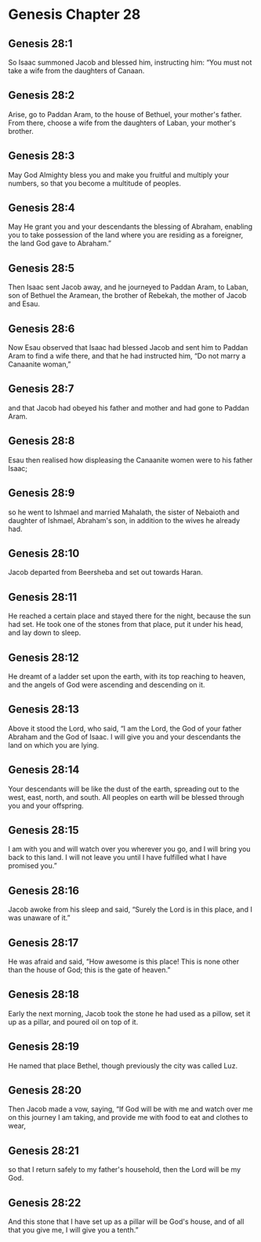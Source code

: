 # Genesis Chapter 28

## Genesis 28:1
So Isaac summoned Jacob and blessed him, instructing him: “You must not take a wife from the daughters of Canaan.

## Genesis 28:2
Arise, go to Paddan Aram, to the house of Bethuel, your mother's father. From there, choose a wife from the daughters of Laban, your mother's brother.

## Genesis 28:3
May God Almighty bless you and make you fruitful and multiply your numbers, so that you become a multitude of peoples.

## Genesis 28:4
May He grant you and your descendants the blessing of Abraham, enabling you to take possession of the land where you are residing as a foreigner, the land God gave to Abraham.”

## Genesis 28:5
Then Isaac sent Jacob away, and he journeyed to Paddan Aram, to Laban, son of Bethuel the Aramean, the brother of Rebekah, the mother of Jacob and Esau.

## Genesis 28:6
Now Esau observed that Isaac had blessed Jacob and sent him to Paddan Aram to find a wife there, and that he had instructed him, “Do not marry a Canaanite woman,”

## Genesis 28:7
and that Jacob had obeyed his father and mother and had gone to Paddan Aram.

## Genesis 28:8
Esau then realised how displeasing the Canaanite women were to his father Isaac;

## Genesis 28:9
so he went to Ishmael and married Mahalath, the sister of Nebaioth and daughter of Ishmael, Abraham's son, in addition to the wives he already had.

## Genesis 28:10
Jacob departed from Beersheba and set out towards Haran.

## Genesis 28:11
He reached a certain place and stayed there for the night, because the sun had set. He took one of the stones from that place, put it under his head, and lay down to sleep.

## Genesis 28:12
He dreamt of a ladder set upon the earth, with its top reaching to heaven, and the angels of God were ascending and descending on it.

## Genesis 28:13
Above it stood the Lord, who said, “I am the Lord, the God of your father Abraham and the God of Isaac. I will give you and your descendants the land on which you are lying.

## Genesis 28:14
Your descendants will be like the dust of the earth, spreading out to the west, east, north, and south. All peoples on earth will be blessed through you and your offspring.

## Genesis 28:15
I am with you and will watch over you wherever you go, and I will bring you back to this land. I will not leave you until I have fulfilled what I have promised you.”

## Genesis 28:16
Jacob awoke from his sleep and said, “Surely the Lord is in this place, and I was unaware of it.”

## Genesis 28:17
He was afraid and said, “How awesome is this place! This is none other than the house of God; this is the gate of heaven.”

## Genesis 28:18
Early the next morning, Jacob took the stone he had used as a pillow, set it up as a pillar, and poured oil on top of it.

## Genesis 28:19
He named that place Bethel, though previously the city was called Luz.

## Genesis 28:20
Then Jacob made a vow, saying, “If God will be with me and watch over me on this journey I am taking, and provide me with food to eat and clothes to wear,

## Genesis 28:21
so that I return safely to my father's household, then the Lord will be my God.

## Genesis 28:22
And this stone that I have set up as a pillar will be God's house, and of all that you give me, I will give you a tenth.”
